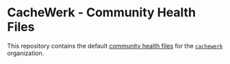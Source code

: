# CacheWerk - Community Health Files

This repository contains the default [community health files](https://help.github.com/en/github/building-a-strong-community/creating-a-default-community-health-file) for the [`cachewerk`](https://github.com/cachewerk) organization.
